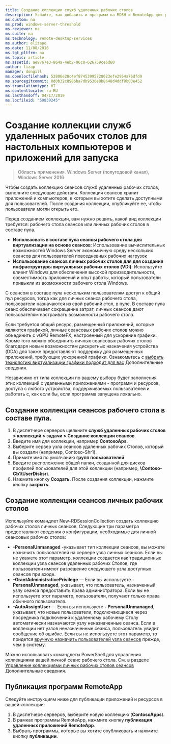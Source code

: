```yaml
---
title: Создание коллекции служб удаленных рабочих столов
description: Узнайте, как добавить и программ на RDSH и RemoteApp для развертывания служб удаленных рабочих СТОЛОВ.
ms.custom: na
ms.prod: windows-server-threshold
ms.reviewer: na
ms.suite: na
ms.technology: remote-desktop-services
ms.author: elizapo
ms.date: 11/08/2016
ms.tgt_pltfrm: na
ms.topic: article
ms.assetid: ae9767e3-864a-4eb2-96c0-626759ce6d60
author: lizap
manager: dongill
ms.openlocfilehash: 52806e28c4ef87453995728623efe2954a76dfd9
ms.sourcegitcommit: 0d0b32c8986ba7db9536e0b8648d4ddf9b03e452
ms.translationtype: HT
ms.contentlocale: ru-RU
ms.lasthandoff: 04/17/2019
ms.locfileid: "59839245"
---
```

# <a name="create-a-remote-desktop-services-collection-for-desktops-and-apps-to-run"></a>Создание коллекции служб удаленных рабочих столов для настольных компьютеров и приложений для запуска

>Область применения. Windows Server (полугодовой канал), Windows Server 2016

Чтобы создать коллекцию сеансов служб удаленных рабочих столов, выполните следующие действия. Коллекция сеансов хранит приложений и компьютеров, к которым вы хотите сделать доступными для пользователей. После создания коллекции, опубликуйте ее, чтобы пользователи могли открыть его.

Перед созданием коллекции, вам нужно решить, какой вид коллекции требуется: рабочего стола сеансов или личных рабочих столов в составе пула. 

- **Использовать в составе пула сеансы рабочего стола для виртуализации на основе сеансов**: Использование вычислительных возможностей Windows Server экономичную среду нескольких сеансов для пользователей повседневных рабочих нагрузок
- **Использование сеансов личных рабочих столов для для создания инфраструктуры виртуальных рабочих столов (VDI)**: Используйте клиент Windows для обеспечения высокой производительности, совместимость приложений и опыт работы, который пользователи привыкли из возможности рабочего стола Windows.
 
С сеансом в составе пула нескольким пользователям доступ к общий пул ресурсов, тогда как для личных сеанса рабочего стола, пользователи назначаются из свой рабочий стол, в пуле. В составе пула сеанс обеспечивает сокращение затрат, личных сеансов дают пользователям настраивать возможности рабочего стола.

Если требуется общий ресурс, размещенный приложений, которые являются графикой, личные сеансовых рабочих столов можно объединить с vGPU RemoteFX, настроенный для ускорение графики. Кроме того можно объединить личных сеансовых рабочих столов благодаря новым возможностям дискретных назначения устройства (DDA) для также предоставляют поддержку для размещенных приложений, требующих ускоренной графики. Ознакомьтесь с [выбрать технологию виртуализации графики подходит для вас](rds-graphics-virtualization.md) Дополнительные сведения.


Независимо от типа коллекции по вашему выбору будет заполнения этих коллекций с удаленными приложениями - программ и ресурсов, доступа с любого устройства, поддерживаемых пользователей и работать с, как если бы, если программа запущена локально.

## <a name="create-a-pooled-desktop-session-collection"></a>Создание коллекции сеансов рабочего стола в составе пула.

1.  В диспетчере серверов щелкните **служб удаленных рабочих столов > коллекций > задачи > Создание коллекции сеансов**.  
2.  Введите имя для коллекции, например **ContosoAps**.  
3.  Выберите сервер узла сеансов удаленных рабочих Столов, который вы создали (например, Contoso-Shr1).  
4.  Примите имя по умолчанию **групп пользователей**.  
5.  Введите расположение общей папки, созданной для дисков профилей пользователей для этой коллекции (например, **\Contoso-Cb1\UserDisksr**).   
6.  Нажмите кнопку **Создать**. После создания коллекции, нажмите кнопку **закрыть**.  


## <a name="create-a-personal-desktop-session-collection"></a>Создание коллекции сеансов личных рабочих столов

Используйте командлет New-RDSessionCollection создать коллекцию рабочих столов личных сеансов. Следующие три параметра предоставляют сведения о конфигурации, необходимые для личной сеансовых рабочих столов:

- **-PersonalUnmanaged** -указывает тип коллекции сеансов, вы можете назначить пользователей на сервере узла личных сеансов. Если вы не укажете этот параметр, коллекции создается как традиционные коллекции узла сеансов удаленных рабочих Столов, где пользователи имеют разрешение следующего узла доступных сеансов при входе.
- **-GrantAdministrativePrivilege** — Если вы используете **- PersonalUnmanaged**, указывает, что пользователь, назначенный узлу сеанса предоставить права администратора. Если вы не используете этот параметр, пользователи, получают только права обычного пользователя.
- **-AutoAssignUser** — Если вы используете **- PersonalUnmanaged**, указывает, что новые пользователи, подключающиеся через посредника подключений к удаленному рабочему Столу автоматически назначаются узлу неназначенные сеанса. Если в коллекции нет узлов неназначенные сеанса, пользователь увидит сообщение об ошибке. Если вы не используете этот параметр, то придется [вручную назначить пользователей узла сеансов](rds-manage-personal-collection.md#manually-assign-a-user-to-a-personal-session-host) прежде, чем в систему.

Можно использовать командлеты PowerShell для управления коллекциями вашей личной сеанс рабочего стола. См. в разделе [Управление коллекциями личных рабочих столов сеансов](rds-manage-personal-collection.md) Дополнительные сведения.

## <a name="publish-remoteapp-programs"></a>Публикация программ RemoteApp
Следуйте инструкциям ниже для публикации приложений и ресурсов в вашей коллекции:

1.  В диспетчере серверов, выберите новую коллекцию (**ContosoApps**).  
2.  В рамках программы RemoteApp, нажмите кнопку **публикация удаленных приложений RemoteApp**.  
3. Выбрать программы, которые вы хотите опубликовать и нажмите кнопку **публикации**.  
